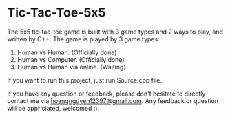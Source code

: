# Tic-Tac-Toe-5x5
The 5x5 tic-tac-toe game is built with 3 game types and 2 ways to play, and written by C++. The game is played by 3 game types:
1. Human vs Human. (Officially done)
2. Human vs Computer. (Officially done)
3. Human vs Human via online. (Waiting)

If you want to run this project, just run Source.cpp file.

If you have any question or feedback, please don't hesitate to directly contact me via hoangnguyen12397@gmail.com. Any feedback or question will be appriciated, welcomed :).
